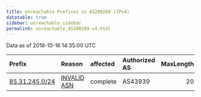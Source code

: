 ```yaml
---
title: Unreachable Prefixes in AS200289 (IPv4)
datatable: true
sidebar: unreachable_sidebar
permalink: unreachable_AS200289-v4.html
---
```


Data as of 2018-10-16 14:35:00 UTC


<div class="datatable-begin"></div>

| Prefix                                                 | Reason                                                                                                 | affected   | Authorized AS   |   MaxLength | Anchor                                         |   unreachable /24s |
|:-------------------------------------------------------|:-------------------------------------------------------------------------------------------------------|:-----------|:----------------|------------:|:-----------------------------------------------|-------------------:|
| [85.31.245.0/24](https://stat.ripe.net/85.31.245.0/24) | [INVALID ASN](https://rpki-validator.ripe.net/announcement-preview?asn=AS200289&prefix=85.31.245.0/24) | complete   | AS43939         |          20 | [RIPE](unreachable_RIPE_NCC_RPKI_Root-v4.html) |                  1 |

<div class="datatable-end"></div>